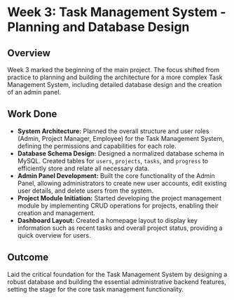 # Week 3: Task Management System - Planning and Database Design

## Overview
Week 3 marked the beginning of the main project. The focus shifted from practice to planning and building the architecture for a more complex Task Management System, including detailed database design and the creation of an admin panel.

## Work Done
*   **System Architecture:** Planned the overall structure and user roles (Admin, Project Manager, Employee) for the Task Management System, defining the permissions and capabilities for each role.
*   **Database Schema Design:** Designed a normalized database schema in MySQL. Created tables for `users`, `projects`, `tasks`, and `progress` to efficiently store and relate all necessary data.
*   **Admin Panel Development:** Built the core functionality of the Admin Panel, allowing administrators to create new user accounts, edit existing user details, and delete users from the system.
*   **Project Module Initiation:** Started developing the project management module by implementing CRUD operations for projects, enabling their creation and management.
*   **Dashboard Layout:** Created a homepage layout to display key information such as recent tasks and overall project status, providing a quick overview for users.

## Outcome
Laid the critical foundation for the Task Management System by designing a robust database and building the essential administrative backend features, setting the stage for the core task management functionality.

